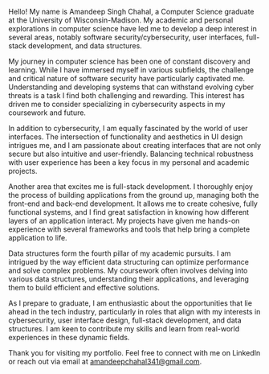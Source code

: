 Hello! My name is Amandeep Singh Chahal, a Computer Science graduate at the University of Wisconsin-Madison. My academic and personal explorations in computer science have led me to develop a deep interest in several areas, notably software security/cybersecurity, user interfaces, full-stack development, and data structures.

My journey in computer science has been one of constant discovery and learning. While I have immersed myself in various subfields, the challenge and critical nature of software security have particularly captivated me. Understanding and developing systems that can withstand evolving cyber threats is a task I find both challenging and rewarding. This interest has driven me to consider specializing in cybersecurity aspects in my coursework and future.

In addition to cybersecurity, I am equally fascinated by the world of user interfaces. The intersection of functionality and aesthetics in UI design intrigues me, and I am passionate about creating interfaces that are not only secure but also intuitive and user-friendly. Balancing technical robustness with user experience has been a key focus in my personal and academic projects.

Another area that excites me is full-stack development. I thoroughly enjoy the process of building applications from the ground up, managing both the front-end and back-end development. It allows me to create cohesive, fully functional systems, and I find great satisfaction in knowing how different layers of an application interact. My projects have given me hands-on experience with several frameworks and tools that help bring a complete application to life.

Data structures form the fourth pillar of my academic pursuits. I am intrigued by the way efficient data structuring can optimize performance and solve complex problems. My coursework often involves delving into various data structures, understanding their applications, and leveraging them to build efficient and effective solutions.

As I prepare to graduate, I am enthusiastic about the opportunities that lie ahead in the tech industry, particularly in roles that align with my interests in cybersecurity, user interface design, full-stack development, and data structures. I am keen to contribute my skills and learn from real-world experiences in these dynamic fields.

Thank you for visiting my portfolio. Feel free to connect with me on LinkedIn or reach out via email at amandeepchahal341@gmail.com.

